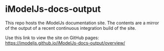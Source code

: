 # iModelJs-docs-output

This repo hosts the iModelJs documentation site.  The contents are a mirror of the output of a recent continuous integration build of the site.

Use this link to view the site on GitHub pages:
https://imodeljs.github.io/iModelJs-docs-output/overview/
